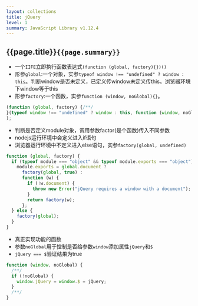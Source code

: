 ```yaml
---
layout: collections
title: jQuery
level: 1
summary: JavaScript Library v1.12.4
---
```

## {{page.title}}`{{page.summary}}`
- 一个`IIFE`立即执行函数表达式`(function (global, factory){})()`
- 形参`global`:一个对象，实参`typeof window !== "undefined" ? window : this`。判断window是否未定义，已定义传window未定义传this。浏览器环境下window等于this
- 形参`factory`:一个函数，实参`function (window, noGlobal){}`。

```js
(function (global, factory) {/**/
}(typeof window !== "undefined" ? window : this, function (window, noGlobal) {/**/})
);
```

- 判断是否定义module对象，调用参数factor(是个函数)传入不同参数
- nodejs运行环境中会定义进入if语句
- 浏览器运行环境中不定义进入else语句，实参`factory(global, undefined)`

```js
function (global, factory) {
  if (typeof module === "object" && typeof module.exports === "object") {
    module.exports = global.document ?
      factory(global, true) :
      function (w) {
        if (!w.document) {
          throw new Error("jQuery requires a window with a document");
        }
        return factory(w);
      };
  } else {
    factory(global);
  }
}
```
- 真正实现功能的函数
- 参数`noGlobal`用于控制是否给参数`window`添加属性`jQuery`和`$`
- `jQuery === $`验证结果为true

```js
function (window, noGlobal) {
  /**/
  if (!noGlobal) {
    window.jQuery = window.$ = jQuery;
  }
  /**/
}
```